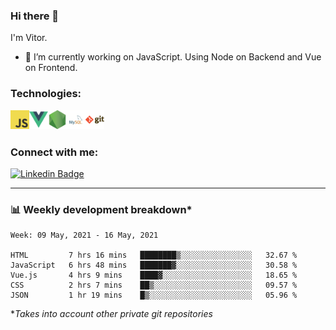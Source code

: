### Hi there 👋

I'm Vitor.

- 🔭 I’m currently working on JavaScript. Using Node on Backend and Vue on Frontend.

### Technologies:
<img align="left" alt="Javascript" width="30px" src="https://raw.githubusercontent.com/github/explore/80688e429a7d4ef2fca1e82350fe8e3517d3494d/topics/javascript/javascript.png"/>
<img align="left" alt="VueJs" width="30px" src="https://raw.githubusercontent.com/github/explore/80688e429a7d4ef2fca1e82350fe8e3517d3494d/topics/vue/vue.png"/>
<img align="left" alt="Nodejs" width="30px" src="https://raw.githubusercontent.com/github/explore/80688e429a7d4ef2fca1e82350fe8e3517d3494d/topics/nodejs/nodejs.png" />
<img align="left" alt="Mysql" width="30px" src="https://raw.githubusercontent.com/github/explore/80688e429a7d4ef2fca1e82350fe8e3517d3494d/topics/mysql/mysql.png"/>
<img align="left" alt="Git" width="30px" src="https://raw.githubusercontent.com/github/explore/80688e429a7d4ef2fca1e82350fe8e3517d3494d/topics/git/git.png"/> 

<br /> <br />
### Connect with me:
[![Linkedin Badge](https://img.shields.io/badge/-LinkedIn-blue?style=flat-square&logo=Linkedin&logoColor=white&link=https://www.linkedin.com/in/felipefialho)](https://www.linkedin.com/in/vitorlc)

---

<!-- <p align="center"> <img src="https://komarev.com/ghpvc/?username=vitorlc&label=👀" alt="eitchtee" /> </p> -->
### :bar_chart: Weekly development breakdown*
<!--START_SECTION:waka-->
```text
Week: 09 May, 2021 - 16 May, 2021

HTML         7 hrs 16 mins   ████████▒░░░░░░░░░░░░░░░░   32.67 % 
JavaScript   6 hrs 48 mins   ███████▓░░░░░░░░░░░░░░░░░   30.58 % 
Vue.js       4 hrs 9 mins    ████▓░░░░░░░░░░░░░░░░░░░░   18.65 % 
CSS          2 hrs 7 mins    ██▒░░░░░░░░░░░░░░░░░░░░░░   09.57 % 
JSON         1 hr 19 mins    █▒░░░░░░░░░░░░░░░░░░░░░░░   05.96 % 
```
<!--END_SECTION:waka-->

**Takes into account other private git repositories*
